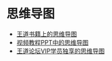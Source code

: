 # 思维导图
+ [王道书籍上的思维导图](BookMindMap)
+ [视频教程PPT中的思维导图](PPTMindMap)
+ [王道论坛VIP学员独享的思维导图](CSKaoYanVIPMindMap)